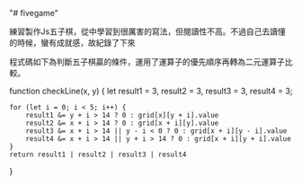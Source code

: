 "# fivegame" 

練習製作Js五子棋，從中學習到很厲害的寫法，但閱讀性不高。不過自己去讀懂的時候，蠻有成就感，故紀錄了下來

程式碼如下為判斷五子棋贏的條件，運用了運算子的優先順序再轉為二元運算子比較。

function checkLine(x, y) {
    let result1 = 3, result2 = 3, result3 = 3, result4 = 3;

    for (let i = 0; i < 5; i++) {
        result1 &= y + i > 14 ? 0 : grid[x][y + i].value
        result2 &= x + i > 14 ? 0 : grid[x + i][y].value
        result3 &= x + i > 14 || y - i < 0 ? 0 : grid[x + i][y - i].value
        result4 &= x + i > 14 || y + i > 14 ? 0 : grid[x + i][y + i].value
    }
    return result1 | result2 | result3 | result4
}
